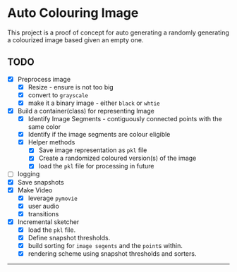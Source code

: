 # Auto Colouring Image

This project is a proof of concept for auto generating a randomly generating a colourized image based given an empty one.


## TODO
 - [x] Preprocess image
	 - [x] Resize - ensure is not too big
	 - [x] convert to `grayscale`
	 - [x] make it a binary image - either `black` or `whtie`
 - [x] Build a container(class) for representing Image
	 - [x] Identify Image Segments - contiguously connected points with the same color
	 - [x] Identify if the image segments are colour eligible
	 - [x] Helper methods
		 - [x] Save image representation as `pkl` file
		 - [x] Create a randomized coloured version(s) of the image
		 - [x] load the `pkl` file for processing in future
 - [ ] logging
 - [x] Save snapshots
 - [x] Make Video
	 - [x] leverage `pymovie`
	 - [x] user audio
	 - [x] transitions
 - [x] Incremental sketcher
	 - [x] load the `pkl` file.
	 - [x] Define snapshot thresholds.
	 - [x] build sorting for `image segents` and the `point`s within.
	 - [x] rendering scheme using snapshot thresholds and sorters.

----------